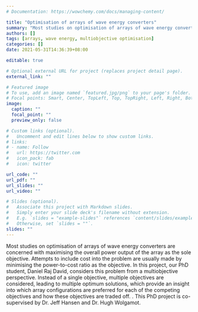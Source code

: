 ```yaml
---
# Documentation: https://wowchemy.com/docs/managing-content/

title: "Optimisation of arrays of wave energy converters"
summary: "Most studies on optimisation of arrays of wave energy converters are concerned with maximising the overall power output as the sole objective. This project considers this problem from a multiobjective perspective. Instead of a single solution, multiple solutions are sought, providing an insight into which arrays are optimal for each of the competing objectives."
authors: []
tags: [arrays, wave energy, multiobjective optimisation]
categories: []
date: 2021-05-31T14:36:39+08:00

editable: true

# Optional external URL for project (replaces project detail page).
external_link: ""

# Featured image
# To use, add an image named `featured.jpg/png` to your page's folder.
# Focal points: Smart, Center, TopLeft, Top, TopRight, Left, Right, BottomLeft, Bottom, BottomRight.
image:
  caption: ""
  focal_point: ""
  preview_only: false

# Custom links (optional).
#   Uncomment and edit lines below to show custom links.
# links:
# - name: Follow
#   url: https://twitter.com
#   icon_pack: fab
#   icon: twitter

url_code: ""
url_pdf: ""
url_slides: ""
url_video: ""

# Slides (optional).
#   Associate this project with Markdown slides.
#   Simply enter your slide deck's filename without extension.
#   E.g. `slides = "example-slides"` references `content/slides/example-slides.md`.
#   Otherwise, set `slides = ""`.
slides: ""
---
```


Most studies on optimisation of arrays of wave energy converters are concerned with maximising the overall power output of the array as the sole objective. Attempts to include cost into the problem are usually made by minimising the power-to-cost ratio as the objective.
In this project, our PhD student, Daniel Raj David, considers this problem from a multiobjective perspective. Instead of a single objective, multiple objectives are considered, leading to multiple optimum solutions, which provide an insight into which array configurations are preferred for each of the competing objectives and how these objectives are traded off. .
This PhD project is co-supervised by Dr. Jeff Hansen and Dr. Hugh Wolgamot.
